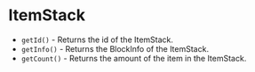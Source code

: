 # ItemStack

- `getId()` - Returns the id of the ItemStack.
- `getInfo()` - Returns the BlockInfo of the ItemStack.
- `getCount()` - Returns the amount of the item in the ItemStack.